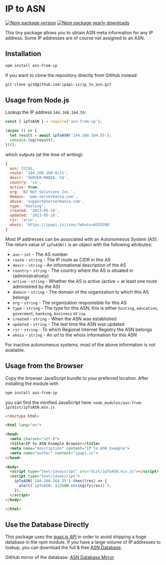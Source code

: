 # IP to ASN

[![Npm package version](https://badgen.net/npm/v/asn-from-ip)](https://www.npmjs.com/package/asn-from-ip)
[![Npm package yearly downloads](https://badgen.net/npm/dy/asn-from-ip)](https://npmjs.com/package/asn-from-ip)

This tiny package allows you to obtain ASN meta information for any IP address. Some IP addresses are of course not assigned to an ASN.

## Installation

```bash
npm install asn-from-ip
```

If you want to clone the repository directly from GitHub instead:

```bash
git clone git@github.com:ipapi-is/ip_to_asn.git
```

## Usage from Node.js

Lookup the IP address `144.168.164.55`:

```JavaScript
const { ipToASN } = require('asn-from-ip');

(async () => {
  let result = await ipToASN('144.168.164.55');
  console.log(result);
})();
```

which outputs (at the time of writing):

```JavaScript
{
  asn: 55286,
  route: '144.168.160.0/21',
  descr: 'SERVER-MANIA, CA',
  country: 'ca',
  active: true,
  org: 'B2 Net Solutions Inc.',
  domain: 'www.servermania.com',
  abuse: 'support@servermania.com',
  type: 'hosting',
  created: '2013-05-16',
  updated: '2013-05-16',
  rir: 'arin',
  whois: 'https://ipapi.is/json/?whois=AS55286'
}
```

Most IP addresses can be associated with an Autonomeous System (AS). The return value of `ipToASN()` is an object with the following attributes:

- `asn` - `int` - The AS number
- `route` - `string` - The IP route as CIDR in this AS
- `descr` - `string` - An informational description of the AS
- `country` - `string` - The country where the AS is situated in (administratively)
- `active` - `string` - Whether the AS is active (active = at least one route administred by the AS)
- `domain` - `string` - The domain of the organization to which this AS belongs
- `org` - `string` - The organization responisible for this AS
- `type` - `string` - The type for this ASN, this is either `hosting`, `education`, `goverment`, `banking`, `business` or `isp`
- `created` - `string` - When the ASN was established
- `updated` - `string` - The last time the ASN was updated
- `rir` - `string` - To which Regional Internet Registry the ASN belongs
- `whois` - `string` - An url to the whois information for this ASN

For inactive autonomeous systems, most of the above information is not available.

## Usage from the Browser

Copy the browser JavaScript bundle to your preferred location. After installing the module with

```bash
npm install asn-from-ip
```

you can find the minified JavaScript here: `node_modules/asn-from-ip/dist/ipToASN.min.js`

```html
<!doctype html>

<html lang="en">

<head>
  <meta charset="utf-8">
  <title>IP to ASN Example Browser</title>
  <meta name="description" content="IP to ASN Example">
  <meta name="author" content="ipapi.is">
</head>

<body>
  <script type="text/javascript" src="dist/ipToASN.min.js"></script>
  <script type="text/javascript">
    ipToASN('144.168.164.55').then((res) => {
      alert(`ipToASN: ${JSON.stringify(res)}`);
    });
  </script>
</body>

</html>
```

## Use the Database Directly

This package uses the [ipapi.is API](https://ipapi.is/developers.html) in order to avoid shipping a huge database in the npm module. If you have a large volume of IP addresses to lookup, you can download the full & free [ASN Database](https://ipapi.is/asn.html).

GitHub mirror of the database: [ASN Database Mirror](https://github.com/ipapi-is/ipapi/tree/main/databases)
